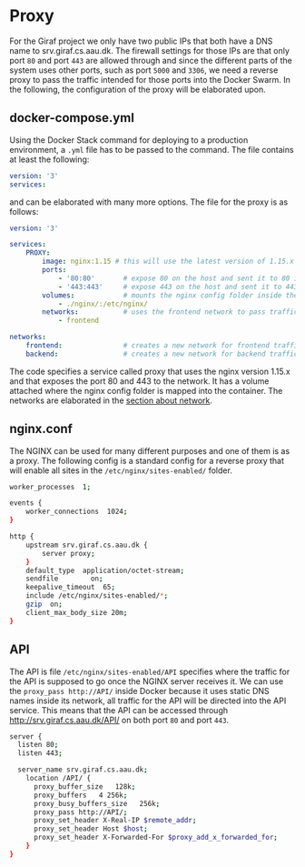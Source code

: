 # Proxy

For the Giraf project we only have two public IPs that both have a DNS name to
srv.giraf.cs.aau.dk. The firewall settings for those IPs are that only port ``80``
and port ``443`` are allowed through and since the different parts of the system
uses other ports, such as port ``5000`` and ``3306``, we need a reverse proxy
to pass the traffic intended for those ports into the Docker Swarm. In the following,
the configuration of the proxy will be elaborated upon.

## docker-compose.yml

Using the Docker Stack command for deploying to a production environment, a
``.yml`` file has to be passed to the command.
The file contains at least the following:

```yaml
version: '3'
services:
```

and can be elaborated with many more options. The file for the proxy is as follows:

```yaml
version: '3'

services:
    PROXY:
        image: nginx:1.15 # this will use the latest version of 1.15.x
        ports:
            - '80:80'       # expose 80 on the host and sent it to 80 in the container
            - '443:443'     # expose 443 on the host and sent it to 443 in the container
        volumes:            # mounts the nginx config folder inside the container
            - ./nginx/:/etc/nginx/
        networks:           # uses the frontend network to pass traffic into the containers
            - frontend

networks:
    frontend:               # creates a new network for frontend traffic
    backend:                # creates a new network for backend traffic
```

The code specifies a service called proxy that uses the nginx version 1.15.x and
that exposes the port 80 and 443 to the network. It has a volume attached where
the nginx config folder is mapped into the container. The networks are elaborated
in the [section about network](network.md).

## nginx.conf

The NGINX can be used for many different purposes and one of them is as a proxy.
The following config is a standard config for a reverse proxy that will enable
all sites in the ``/etc/nginx/sites-enabled/`` folder.

```bash
worker_processes  1;

events {
    worker_connections  1024;
}

http {
    upstream srv.giraf.cs.aau.dk {
        server proxy;
    }
    default_type  application/octet-stream;
    sendfile        on;
    keepalive_timeout  65;
    include /etc/nginx/sites-enabled/*;
    gzip  on;
    client_max_body_size 20m;
}
```

## API

The API is file ``/etc/nginx/sites-enabled/API`` specifies where the traffic for
the API is supposed to go once the NGINX server receives it. We can use the
``proxy_pass http://API/`` inside Docker because it uses static DNS names inside
its network, all traffic for the API will be directed into the API service. This
means that the API can be accessed through http://srv.giraf.cs.aau.dk/API/ on both
port ``80`` and port ``443``.

```bash
server {
  listen 80;
  listen 443;

  server_name srv.giraf.cs.aau.dk;
    location /API/ {
      proxy_buffer_size   128k;
      proxy_buffers   4 256k;
      proxy_busy_buffers_size   256k;
      proxy_pass http://API/;
      proxy_set_header X-Real-IP $remote_addr;
      proxy_set_header Host $host;
      proxy_set_header X-Forwarded-For $proxy_add_x_forwarded_for;
    }
}
```